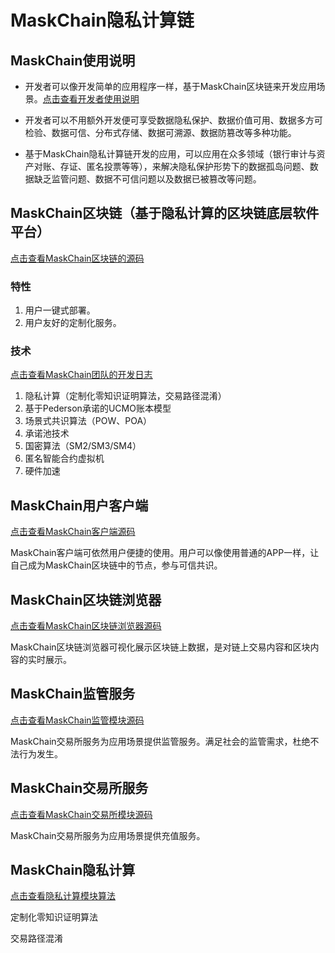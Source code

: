 # MaskChain隐私计算链

## MaskChain使用说明

- 开发者可以像开发简单的应用程序一样，基于MaskChain区块链来开发应用场景。[点击查看开发者使用说明]()
- 开发者可以不用额外开发便可享受数据隐私保护、数据价值可用、数据多方可检验、数据可信、分布式存储、数据可溯源、数据防篡改等多种功能。

- 基于MaskChain隐私计算链开发的应用，可以应用在众多领域（银行审计与资产对账、存证、匿名投票等等），来解决隐私保护形势下的数据孤岛问题、数据缺乏监管问题、数据不可信问题以及数据已被篡改等问题。

## MaskChain区块链（基于隐私计算的区块链底层软件平台）

[点击查看MaskChain区块链的源码]()

### 特性

1. 用户一键式部署。
2. 用户友好的定制化服务。

### 技术

[点击查看MaskChain团队的开发日志]()

1. 隐私计算（定制化零知识证明算法，交易路径混淆）
2. 基于Pederson承诺的UCMO账本模型
3. 场景式共识算法（POW、POA）
4. 承诺池技术
5. 国密算法（SM2/SM3/SM4）
6. 匿名智能合约虚拟机
7. 硬件加速

## MaskChain用户客户端

[点击查看MaskChain客户端源码]()

MaskChain客户端可依然用户便捷的使用。用户可以像使用普通的APP一样，让自己成为MaskChain区块链中的节点，参与可信共识。

## MaskChain区块链浏览器

[点击查看MaskChain区块链浏览器源码]()

MaskChain区块链浏览器可视化展示区块链上数据，是对链上交易内容和区块内容的实时展示。

## MaskChain监管服务

[点击查看MaskChain监管模块源码]()

MaskChain交易所服务为应用场景提供监管服务。满足社会的监管需求，杜绝不法行为发生。

## MaskChain交易所服务

[点击查看MaskChain交易所模块源码]()

MaskChain交易所服务为应用场景提供充值服务。

## MaskChain隐私计算

[点击查看隐私计算模块算法]()

定制化零知识证明算法

交易路径混淆





